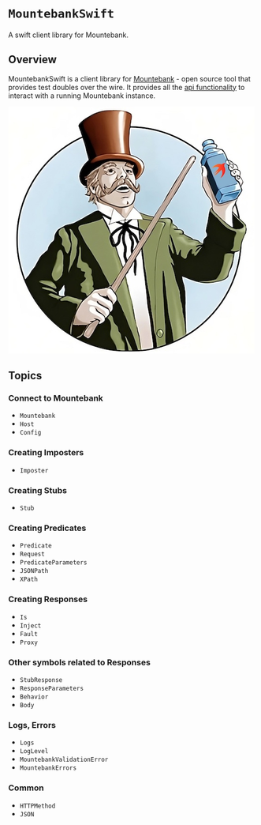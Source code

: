 # ``MountebankSwift``

A swift client library for Mountebank.

## Overview

MountebankSwift is a client library for [Mountebank](https://www.mbtest.org/) - open source tool that
provides test doubles over the wire. It provides all the [api functionality](https://www.mbtest.org/docs/api/overview)
to interact with a running Mountebank instance.

![Mountebank logo holding a bottle with Swift's icon on it](MountebankSwift.jpg)

## Topics

### Connect to Mountebank
- ``Mountebank``
- ``Host``
- ``Config``

### Creating Imposters
- ``Imposter``

### Creating Stubs
- ``Stub``

### Creating Predicates
- ``Predicate``
- ``Request``
- ``PredicateParameters``
- ``JSONPath``
- ``XPath``

### Creating Responses
- ``Is``
- ``Inject``
- ``Fault``
- ``Proxy``

### Other symbols related to Responses
- ``StubResponse``
- ``ResponseParameters``
- ``Behavior``
- ``Body``

### Logs, Errors
- ``Logs``
- ``LogLevel``
- ``MountebankValidationError``
- ``MountebankErrors``

### Common
- ``HTTPMethod``
- ``JSON``

